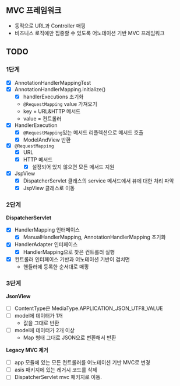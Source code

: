 ## MVC 프레임워크

- 동적으로 URL과 Controller 매핑
- 비즈니스 로직에만 집중할 수 있도록 어노테이션 기반 MVC 프레임워크

## TODO

### 1단계

- [x] AnnotationHandlerMappingTest
- [x] AnnotationHandlerMapping.initialize()
    - [x] handlerExecutions 초기화
    - `@RequestMapping` value 가져오기
    - key = URL&HTTP 메서드
    - value = 컨트롤러
- [x] HandlerExecution
    - [x] `@RequestMapping`있는 메서드 리플렉션으로 메서드 호출
    - [x] ModelAndView 반환
- [x] `@RequestMapping`
    - [x] URL
    - [x] HTTP 메서드
        - [x] 설정되어 있지 않으면 모든 메서드 지원

- [x] JspView
    - [x] DispatcherServlet 클래스의 service 메서드에서 뷰에 대한 처리 파악
    - [x] JspView 클래스로 이동

### 2단계

**DispatcherServlet**

- [x] HandlerMapping 인터페이스
    - [x] ManualHandlerMapping, AnnotationHandlerMapping 초기화
- [x] HandlerAdapter 인터페이스
    - [x] HandlerMapping으로 찾은 컨트롤러 실행
- [x] 컨트롤러 인터페이스 기반과 어노테이션 기반이 겹치면
    - 핸들러에 등록한 순서대로 매핑

### 3단계

**JsonView**

- [ ] ContentType은 MediaType.APPLICATION_JSON_UTF8_VALUE
- [ ] model에 데이터가 1개
    - 값을 그대로 반환
- [ ] model에 데이터가 2개 이상
    - Map 형태 그대로 JSON으로 변환해서 반환

**Legacy MVC 제거**

- [ ] app 모듈에 있는 모든 컨트롤러를 어노테이션 기반 MVC로 변경
- [ ] asis 패키지에 있는 레거시 코드를 삭제
- [ ] DispatcherServlet mvc 패키지로 이동.

